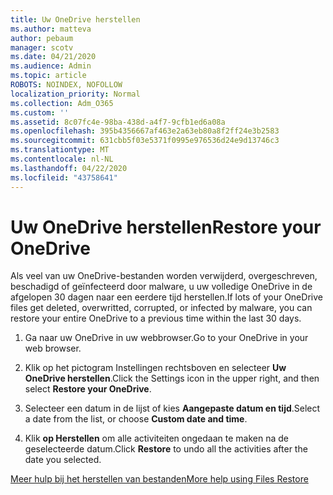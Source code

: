 ```yaml
---
title: Uw OneDrive herstellen
ms.author: matteva
author: pebaum
manager: scotv
ms.date: 04/21/2020
ms.audience: Admin
ms.topic: article
ROBOTS: NOINDEX, NOFOLLOW
localization_priority: Normal
ms.collection: Adm_O365
ms.custom: ''
ms.assetid: 8c07fc4e-98ba-438d-a4f7-9cfb1ed6a08a
ms.openlocfilehash: 395b4356667af463e2a63eb80a8f2ff24e3b2583
ms.sourcegitcommit: 631cbb5f03e5371f0995e976536d24e9d13746c3
ms.translationtype: MT
ms.contentlocale: nl-NL
ms.lasthandoff: 04/22/2020
ms.locfileid: "43758641"
---
```

# <a name="restore-your-onedrive"></a><span data-ttu-id="d6e7b-102">Uw OneDrive herstellen</span><span class="sxs-lookup"><span data-stu-id="d6e7b-102">Restore your OneDrive</span></span>

<span data-ttu-id="d6e7b-103">Als veel van uw OneDrive-bestanden worden verwijderd, overgeschreven, beschadigd of geïnfecteerd door malware, u uw volledige OneDrive in de afgelopen 30 dagen naar een eerdere tijd herstellen.</span><span class="sxs-lookup"><span data-stu-id="d6e7b-103">If lots of your OneDrive files get deleted, overwritted, corrupted, or infected by malware, you can restore your entire OneDrive to a previous time within the last 30 days.</span></span>
  
1. <span data-ttu-id="d6e7b-104">Ga naar uw OneDrive in uw webbrowser.</span><span class="sxs-lookup"><span data-stu-id="d6e7b-104">Go to your OneDrive in your web browser.</span></span>
    
2. <span data-ttu-id="d6e7b-105">Klik op het pictogram Instellingen rechtsboven en selecteer **Uw OneDrive herstellen**.</span><span class="sxs-lookup"><span data-stu-id="d6e7b-105">Click the Settings icon in the upper right, and then select **Restore your OneDrive**.</span></span>
    
3. <span data-ttu-id="d6e7b-106">Selecteer een datum in de lijst of kies **Aangepaste datum en tijd**.</span><span class="sxs-lookup"><span data-stu-id="d6e7b-106">Select a date from the list, or choose **Custom date and time**.</span></span>
    
4. <span data-ttu-id="d6e7b-107">Klik **op Herstellen** om alle activiteiten ongedaan te maken na de geselecteerde datum.</span><span class="sxs-lookup"><span data-stu-id="d6e7b-107">Click **Restore** to undo all the activities after the date you selected.</span></span> 
    
[<span data-ttu-id="d6e7b-108">Meer hulp bij het herstellen van bestanden</span><span class="sxs-lookup"><span data-stu-id="d6e7b-108">More help using Files Restore</span></span>](https://go.microsoft.com/fwlink/?linkid=872874)
  

